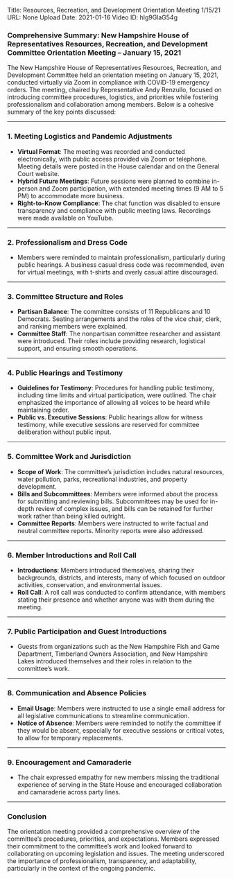 Title: Resources, Recreation, and Development Orientation Meeting 1/15/21
URL: None
Upload Date: 2021-01-16
Video ID: hlg9GlaG54g

### Comprehensive Summary: New Hampshire House of Representatives Resources, Recreation, and Development Committee Orientation Meeting – January 15, 2021

The New Hampshire House of Representatives Resources, Recreation, and Development Committee held an orientation meeting on January 15, 2021, conducted virtually via Zoom in compliance with COVID-19 emergency orders. The meeting, chaired by Representative Andy Renzullo, focused on introducing committee procedures, logistics, and priorities while fostering professionalism and collaboration among members. Below is a cohesive summary of the key points discussed:

---

### **1. Meeting Logistics and Pandemic Adjustments**
- **Virtual Format**: The meeting was recorded and conducted electronically, with public access provided via Zoom or telephone. Meeting details were posted in the House calendar and on the General Court website.
- **Hybrid Future Meetings**: Future sessions were planned to combine in-person and Zoom participation, with extended meeting times (9 AM to 5 PM) to accommodate more business.
- **Right-to-Know Compliance**: The chat function was disabled to ensure transparency and compliance with public meeting laws. Recordings were made available on YouTube.

---

### **2. Professionalism and Dress Code**
- Members were reminded to maintain professionalism, particularly during public hearings. A business casual dress code was recommended, even for virtual meetings, with t-shirts and overly casual attire discouraged.

---

### **3. Committee Structure and Roles**
- **Partisan Balance**: The committee consists of 11 Republicans and 10 Democrats. Seating arrangements and the roles of the vice chair, clerk, and ranking members were explained.
- **Committee Staff**: The nonpartisan committee researcher and assistant were introduced. Their roles include providing research, logistical support, and ensuring smooth operations.

---

### **4. Public Hearings and Testimony**
- **Guidelines for Testimony**: Procedures for handling public testimony, including time limits and virtual participation, were outlined. The chair emphasized the importance of allowing all voices to be heard while maintaining order.
- **Public vs. Executive Sessions**: Public hearings allow for witness testimony, while executive sessions are reserved for committee deliberation without public input.

---

### **5. Committee Work and Jurisdiction**
- **Scope of Work**: The committee’s jurisdiction includes natural resources, water pollution, parks, recreational industries, and property development.
- **Bills and Subcommittees**: Members were informed about the process for submitting and reviewing bills. Subcommittees may be used for in-depth review of complex issues, and bills can be retained for further work rather than being killed outright.
- **Committee Reports**: Members were instructed to write factual and neutral committee reports. Minority reports were also addressed.

---

### **6. Member Introductions and Roll Call**
- **Introductions**: Members introduced themselves, sharing their backgrounds, districts, and interests, many of which focused on outdoor activities, conservation, and environmental issues.
- **Roll Call**: A roll call was conducted to confirm attendance, with members stating their presence and whether anyone was with them during the meeting.

---

### **7. Public Participation and Guest Introductions**
- Guests from organizations such as the New Hampshire Fish and Game Department, Timberland Owners Association, and New Hampshire Lakes introduced themselves and their roles in relation to the committee’s work.

---

### **8. Communication and Absence Policies**
- **Email Usage**: Members were instructed to use a single email address for all legislative communications to streamline communication.
- **Notice of Absence**: Members were reminded to notify the committee if they would be absent, especially for executive sessions or critical votes, to allow for temporary replacements.

---

### **9. Encouragement and Camaraderie**
- The chair expressed empathy for new members missing the traditional experience of serving in the State House and encouraged collaboration and camaraderie across party lines.

---

### **Conclusion**
The orientation meeting provided a comprehensive overview of the committee’s procedures, priorities, and expectations. Members expressed their commitment to the committee’s work and looked forward to collaborating on upcoming legislation and issues. The meeting underscored the importance of professionalism, transparency, and adaptability, particularly in the context of the ongoing pandemic.